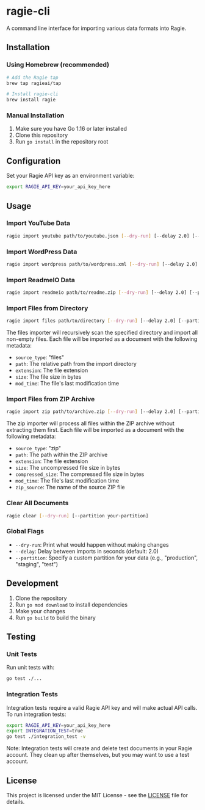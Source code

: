 # ragie-cli

A command line interface for importing various data formats into Ragie.

## Installation

### Using Homebrew (recommended)

```bash
# Add the Ragie tap
brew tap ragieai/tap

# Install ragie-cli
brew install ragie
```

### Manual Installation

1. Make sure you have Go 1.16 or later installed
2. Clone this repository
3. Run `go install` in the repository root

## Configuration

Set your Ragie API key as an environment variable:

```bash
export RAGIE_API_KEY=your_api_key_here
```

## Usage

### Import YouTube Data

```bash
ragie import youtube path/to/youtube.json [--dry-run] [--delay 2.0] [--partition your-partition]
```

### Import WordPress Data

```bash
ragie import wordpress path/to/wordpress.xml [--dry-run] [--delay 2.0] [--partition your-partition]
```

### Import ReadmeIO Data

```bash
ragie import readmeio path/to/readme.zip [--dry-run] [--delay 2.0] [--partition your-partition]
```

### Import Files from Directory

```bash
ragie import files path/to/directory [--dry-run] [--delay 2.0] [--partition your-partition]
```

The files importer will recursively scan the specified directory and import all non-empty files. Each file will be imported as a document with the following metadata:
- `source_type`: "files"
- `path`: The relative path from the import directory
- `extension`: The file extension
- `size`: The file size in bytes
- `mod_time`: The file's last modification time

### Import Files from ZIP Archive

```bash
ragie import zip path/to/archive.zip [--dry-run] [--delay 2.0] [--partition your-partition]
```

The zip importer will process all files within the ZIP archive without extracting them first. Each file will be imported as a document with the following metadata:
- `source_type`: "zip"
- `path`: The path within the ZIP archive
- `extension`: The file extension
- `size`: The uncompressed file size in bytes
- `compressed_size`: The compressed file size in bytes
- `mod_time`: The file's last modification time
- `zip_source`: The name of the source ZIP file

### Clear All Documents

```bash
ragie clear [--dry-run] [--partition your-partition]
```

### Global Flags

- `--dry-run`: Print what would happen without making changes
- `--delay`: Delay between imports in seconds (default: 2.0)
- `--partition`: Specify a custom partition for your data (e.g., "production", "staging", "test")

## Development

1. Clone the repository
2. Run `go mod download` to install dependencies
3. Make your changes
4. Run `go build` to build the binary

## Testing

### Unit Tests

Run unit tests with:

```bash
go test ./...
```

### Integration Tests

Integration tests require a valid Ragie API key and will make actual API calls. To run integration tests:

```bash
export RAGIE_API_KEY=your_api_key_here
export INTEGRATION_TEST=true
go test ./integration_test -v
```

Note: Integration tests will create and delete test documents in your Ragie account. They clean up after themselves, but you may want to use a test account.

## License

This project is licensed under the MIT License - see the [LICENSE](LICENSE) file for details. 
